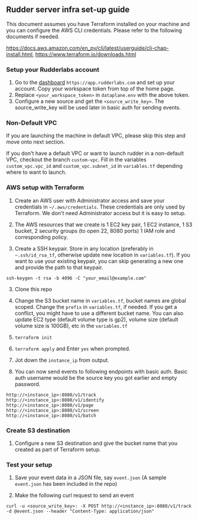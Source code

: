 ## Rudder server infra set-up guide

This document assumes you have Terraform installed on your machine and you can configure the AWS CLI credentials.
Please refer to the following documents if needed.

https://docs.aws.amazon.com/en_pv/cli/latest/userguide/cli-chap-install.html,
https://www.terraform.io/downloads.html

### Setup your Rudderlabs account


1. Go to the [dashboard](https://app.rudderlabs.com) `https://app.rudderlabs.com` and set up your account. Copy your workspace token from top of the home page.
2. Replace `<your_workspace_token>` in `dataplane.env` with the above token.
3. Configure a new source and get the `<source_write_key>`. The source_write_key will be used later in basic auth for sending events.

### Non-Default VPC

If you are launching the machine in default VPC, please skip this step and move onto next section.


If you don't have a default VPC or want to launch rudder in a non-default VPC, checkout the branch `custom-vpc`. Fill in the variables `custom_vpc.vpc_id` and `custom_vpc.subnet_id` in `variables.tf` depending where to want to launch.

### AWS setup with Terraform 

1. Create an AWS user with Administrator access and save your credentials in `~/.aws/credentials`. These credentials are only used by Terraform. We don't need Administrator access but it is easy to setup.

2. The AWS resources that we create is 1 EC2 key pair, 1 EC2 instance, 1 S3 bucket, 2 security groups (to open 22, 8080 ports) 1 IAM role and corresponding policy.

2. Create a SSH keypair. Store in any location (preferably in `~.ssh/id_rsa_tf`, otherwise update new location in `variables.tf`). If you want to use your existing keypair, you can skip generating a new one and provide the path to that keypair.
```
ssh-keygen -t rsa -b 4096 -C "your_email@example.com"
```

3. Clone this repo

4. Change the S3 bucket name in `variables.tf`, bucket names are global scoped. 
Change the `prefix` in `variables.tf`, if needed. 
If you get a conflict, you might have to use a different bucket name. You can also update EC2 type (default volume type is gp2), volume size (default volume size is 100GB), etc in the `variables.tf`

5. `terraform init`

6. `terraform apply` and Enter `yes` when prompted.

7. Jot down the `instance_ip` from output.

8. You can now send events to following endpoints with basic auth. Basic auth username would be the source key you got earlier
and empty password.
```
http://<instance_ip>:8080/v1/track
http://<instance_ip>:8080/v1/identify
http://<instance_ip>:8080/v1/page
http://<instance_ip>:8080/v1/screen
http://<instance_ip>:8080/v1/batch
```


### Create S3 destination
1. Configure a new S3 destination and give the bucket name that you created as part of Terraform setup.

### Test your setup

1. Save your event data in a JSON file, say `event.json` (A sample `event.json` has been included in the repo)

2. Make the following curl request to send an event
```
curl -u <source_write_key>: -X POST http://<instance_ip>:8080/v1/track -d @event.json --header "Content-Type: application/json"
```


